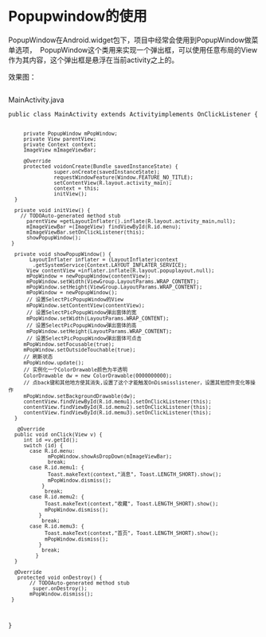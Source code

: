 #  Popupwindow的使用
 <p>PopupWindow在Android.widget包下，项目中经常会使用到PopupWindow做菜单选项，&nbsp; PopupWindow这个类用来实现一个弹出框，可以使用任意布局的View作为其内容，这个弹出框是悬浮在当前activity之上的。</p> 
<p>效果图：</p> 
<p><img alt="" src="http://img.blog.csdn.net/20160829112624782?watermark/2/text/aHR0cDovL2Jsb2cuY3Nkbi5uZXQv/font/5a6L5L2T/fontsize/400/fill/I0JBQkFCMA==/dissolve/70/gravity/Center"></p> 
<p>MainActivity.java</p> 
<pre><code class="language-java">public class MainActivity extends Activityimplements OnClickListener {
 
         private PopupWindow mPopWindow;
         private View parentView;
         private Context context;
         ImageView mImageViewBar;
 
         @Override
         protected voidonCreate(Bundle savedInstanceState) {
                   super.onCreate(savedInstanceState);
                   requestWindowFeature(Window.FEATURE_NO_TITLE);
                   setContentView(R.layout.activity_main);
                   context = this;
                   initView();
      }
 
      private void initView() {
        // TODOAuto-generated method stub
          parentView =getLayoutInflater().inflate(R.layout.activity_main,null);
          mImageViewBar =(ImageView) findViewById(R.id.menu);
          mImageViewBar.setOnClickListener(this);
          showPopupWindow();
     }
 
      private void showPopupWindow() {
           LayoutInflater inflater = (LayoutInflater)context
            .getSystemService(Context.LAYOUT_INFLATER_SERVICE);
          View contentView =inflater.inflate(R.layout.popuplayout,null);
          mPopWindow = newPopupWindow(contentView);
          mPopWindow.setWidth(ViewGroup.LayoutParams.WRAP_CONTENT);
          mPopWindow.setHeight(ViewGroup.LayoutParams.WRAP_CONTENT);
          mPopWindow = newPopupWindow();
          // 设置SelectPicPopupWindow的View
          mPopWindow.setContentView(contentView);
          // 设置SelectPicPopupWindow弹出窗体的宽
          mPopWindow.setWidth(LayoutParams.WRAP_CONTENT);
          // 设置SelectPicPopupWindow弹出窗体的高
          mPopWindow.setHeight(LayoutParams.WRAP_CONTENT);
          // 设置SelectPicPopupWindow弹出窗体可点击
         mPopWindow.setFocusable(true);
         mPopWindow.setOutsideTouchable(true);
         // 刷新状态
         mPopWindow.update();
         // 实例化一个ColorDrawable颜色为半透明
         ColorDrawable dw = new ColorDrawable(0000000000);
         // 点back键和其他地方使其消失,设置了这个才能触发OnDismisslistener，设置其他控件变化等操作
         mPopWindow.setBackgroundDrawable(dw);
         contentView.findViewById(R.id.memu1).setOnClickListener(this);
         contentView.findViewById(R.id.memu2).setOnClickListener(this);
         contentView.findViewById(R.id.memu3).setOnClickListener(this);
      }
 
       @Override
      public void onClick(View v) {
         int id =v.getId();
         switch (id) {
           case R.id.menu:
                 mPopWindow.showAsDropDown(mImageViewBar);
                 break;
           case R.id.memu1: {
                 Toast.makeText(context,"消息", Toast.LENGTH_SHORT).show();
                 mPopWindow.dismiss();
               }
                break;
           case R.id.memu2: {
                Toast.makeText(context,"收藏", Toast.LENGTH_SHORT).show();
                mPopWindow.dismiss();
              }
               break;
           case R.id.memu3: {
                Toast.makeText(context,"首页", Toast.LENGTH_SHORT).show();
                mPopWindow.dismiss();
              }
               break;
             }
      }
  
      @Override
       protected void onDestroy() {
           // TODOAuto-generated method stub
            super.onDestroy();
           mPopWindow.dismiss();
     }
  }</code></pre> 
<p>&nbsp;</p> 
<span id="OSC_h2_1"></span>
